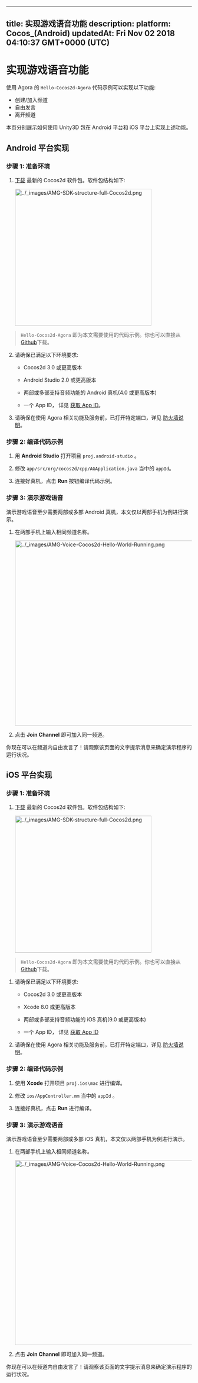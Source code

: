 
---
title: 实现游戏语音功能
description: 
platform: Cocos_(Android)
updatedAt: Fri Nov 02 2018 04:10:37 GMT+0000 (UTC)
---
# 实现游戏语音功能
使用 Agora 的 `Hello-Cocos2d-Agora` 代码示例可以实现以下功能:

-   创建/加入频道
-   自由发言
-   离开频道

本页分别展示如何使用 Unity3D 包在 Android 平台和 iOS 平台上实现上述功能。

## Android 平台实现

### 步骤 1: 准备环境

1.  [下载](https://docs.agora.io/cn/Agora%20Platform/downloads) 最新的 Cocos2d 软件包。软件包结构如下:

    <img alt="../_images/AMG-SDK-structure-full-Cocos2d.png" src="https://web-cdn.agora.io/docs-files/cn/AMG-SDK-structure-full-Cocos2d.png" style="width: 370.0px;"/>

> `Hello-Cocos2d-Agora` 即为本文需要使用的代码示例。你也可以直接从 [Github](https://github.com/AgoraIO/Hello-Cocos2d-Agora/)下载。

2.  请确保已满足以下环境要求:

    -   Cocos2d 3.0 或更高版本

    -   Android Studio 2.0 或更高版本

    -   两部或多部支持音频功能的 Android 真机\(4.0 或更高版本\)

    -   一个 App ID， 详见 [获取 App ID](../../cn/Agora%20Platform/token.md)。

3.  请确保在使用 Agora 相关功能及服务前，已打开特定端口，详见 [防火墙说明](../../cn/Agora%20Platform/firewall.md)。


### 步骤 2: 编译代码示例

1.  用 **Android Studio** 打开项目 `proj.android-studio` 。

2.  修改 `app/src/org/cocos2d/cpp/AGApplication.java` 当中的 `appId`。

3.  连接好真机，点击 **Run** 按钮编译代码示例。

### 步骤 3: 演示游戏语音

演示游戏语音至少需要两部或多部 Android 真机，本文仅以两部手机为例进行演示。

1.  在两部手机上输入相同频道名称。

    <img alt="../_images/AMG-Voice-Cocos2d-Hello-World-Running.png" src="https://web-cdn.agora.io/docs-files/cn/AMG-Voice-Cocos2d-Hello-World-Running.png" style="width: 500.0px;"/>

2.  点击 **Join Channel** 即可加入同一频道。

你现在可以在频道内自由发言了！请观察该页面的文字提示消息来确定演示程序的运行状况。

## iOS 平台实现 

### 步骤 1: 准备环境

1.  [下载](https://docs.agora.io/cn/Agora%20Platform/downloads) 最新的 Cocos2d 软件包。软件包结构如下:

    <img alt="../_images/AMG-SDK-structure-full-Cocos2d.png" src="https://web-cdn.agora.io/docs-files/cn/AMG-SDK-structure-full-Cocos2d.png" style="width: 370.0px;"/>

> `Hello-Cocos2d-Agora` 即为本文需要使用的代码示例。你也可以直接从 [Github](https://github.com/AgoraIO/Hello-Cocos2d-Agora/)下载。

1.  请确保已满足以下环境要求:

    -   Cocos2d 3.0 或更高版本

    -   Xcode 8.0 或更高版本

    -   两部或多部支持音频功能的 iOS 真机\(9.0 或更高版本\)

    -   一个 App ID， 详见 [获取 App ID](../../cn/Agora%20Platform/token.md)

2.  请确保在使用 Agora 相关功能及服务前，已打开特定端口，详见 [防火墙说明](../../cn/Agora%20Platform/firewall.md)。


### 步骤 2: 编译代码示例

1.  使用 **Xcode** 打开项目 `proj.ios\mac` 进行编译。

2.  修改 `ios/AppController.mm` 当中的 `appId` 。

3.  连接好真机，点击 **Run** 进行编译。


### 步骤 3: 演示游戏语音

演示游戏语音至少需要两部或多部 iOS 真机，本文仅以两部手机为例进行演示。

1.  在两部手机上输入相同频道名称。

    <img alt="../_images/AMG-Voice-Cocos2d-Hello-World-Running.png" src="https://web-cdn.agora.io/docs-files/cn/AMG-Voice-Cocos2d-Hello-World-Running.png" style="width: 500.0px;"/>

2.  点击 **Join Channel** 即可加入同一频道。

你现在可以在频道内自由发言了！请观察该页面的文字提示消息来确定演示程序的运行状况。



